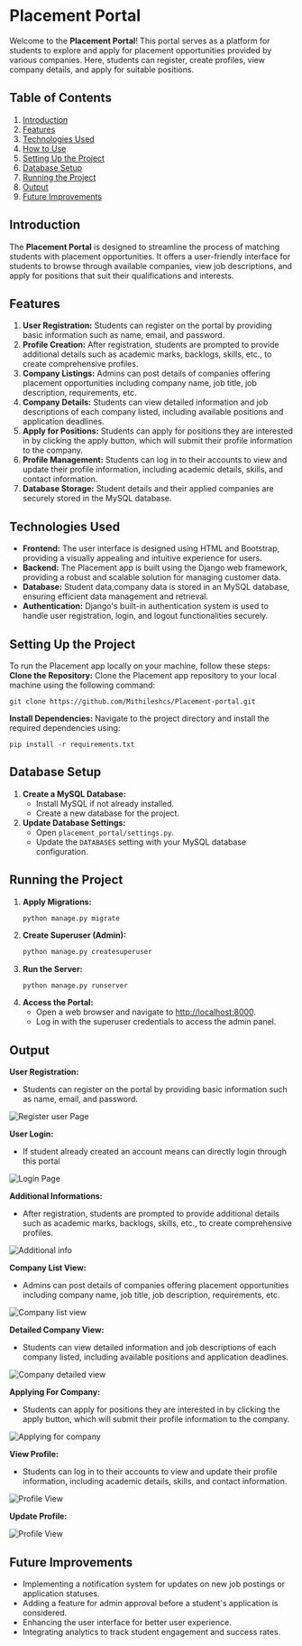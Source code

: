 # Placement Portal
Welcome to the **Placement Portal**! This portal serves as a platform for students to explore and apply for placement opportunities provided by various companies. Here, students can register, create profiles, view company details, and apply for suitable positions.

## Table of Contents
1. [Introduction](#introduction)
2. [Features](#features)
3. [Technologies Used](#technologies-used)
4. [How to Use](#how-to-use)
5. [Setting Up the Project](#setting-up-the-project)
6. [Database Setup](#database-setup)
7. [Running the Project](#running-the-project)
8. [Output](#output)
9. [Future Improvements](#future-improvements)


##  Introduction
The **Placement Portal** is designed to streamline the process of matching students with placement opportunities. It offers a user-friendly interface for students to browse through available companies, view job descriptions, and apply for positions that suit their qualifications and interests.

## Features
1. **User Registration:** Students can register on the portal by providing basic information such as name, email, and password.
2. **Profile Creation:** After registration, students are prompted to provide additional details such as academic marks, backlogs, skills, etc., to create comprehensive profiles.
3. **Company Listings:** Admins can post details of companies offering placement opportunities including company name, job title, job description, requirements, etc.
4. **Company Details:** Students can view detailed information and job descriptions of each company listed, including available positions and application deadlines.
5. **Apply for Positions:** Students can apply for positions they are interested in by clicking the apply button, which will submit their profile information to the company.
6. **Profile Management:** Students can log in to their accounts to view and update their profile information, including academic details, skills, and contact information.
7. **Database Storage:** Student details and their applied companies are securely stored in the MySQL database.

## Technologies Used
- **Frontend:** The user interface is designed using HTML and Bootstrap, providing a visually appealing and intuitive experience for users.
- **Backend:** The Placement app is built using the Django web framework, providing a robust and scalable solution for managing customer data.
- **Database:** Student data,company data is stored in an MySQL database, ensuring efficient data management and retrieval.
- **Authentication:**  Django's built-in authentication system is used to handle user registration, login, and logout functionalities securely.

##  Setting Up the Project

To run the Placement app locally on your machine, follow these steps:
**Clone the Repository:** Clone the Placement app repository to your local machine using the following command:

   ```
   git clone https://github.com/Mithileshcs/Placement-portal.git
   ```
 

**Install Dependencies:** Navigate to the project directory and install the required dependencies using:

   ```
   pip install -r requirements.txt
   ```

## Database Setup
1. **Create a MySQL Database:**
    - Install MySQL if not already installed.
    - Create a new database for the project.
2. **Update Database Settings:**
    - Open `placement_portal/settings.py`.
    - Update the `DATABASES` setting with your MySQL database configuration.

## Running the Project
1. **Apply Migrations:**
    ```
    python manage.py migrate
    ```
2. **Create Superuser (Admin):**
    ```bash
    python manage.py createsuperuser
    ```
3. **Run the Server:**
    ```bash
    python manage.py runserver
    ```
4. **Access the Portal:**
    - Open a web browser and navigate to [http://localhost:8000](http://localhost:8000).
    - Log in with the superuser credentials to access the admin panel.




  ## Output

 **User Registration:**
   - Students can register on the portal by providing basic information such as name, email, and password.

  ![Register user Page](placement_reg.png)


 **User Login:**
   - If student already created an account means can directly login through this portal

  ![Login Page](placement_login.png)


 **Additional Informations:**
   - After registration, students are prompted to provide additional details such as academic marks, backlogs, skills, etc., to create comprehensive profiles.

  ![Additional info](placement_add_profiledetails.png)


 **Company List View:**
   - Admins can post details of companies offering placement opportunities including company name, job title, job description, requirements, etc.

  ![Company list view](placement_view_com.png)
 

 **Detailed Company View:**
   - Students can view detailed information and job descriptions of each company listed, including available positions and application deadlines.

  ![Company detailed view](placement_view_comdetails.png)


 **Applying For Company:**
   - Students can apply for positions they are interested in by clicking the apply button, which will submit their profile information to the company.

  ![Applying for company](placement_apply_company.png)


 **View Profile:**
   - Students can log in to their accounts to view and update their profile information, including academic details, skills, and contact information.

  ![Profile View](placement_view_profile.png)


 **Update Profile:**

  ![Profile View](placement_update_profile.png)




##  Future Improvements
- Implementing a notification system for updates on new job postings or application statuses.
- Adding a feature for admin approval before a student's application is considered.
- Enhancing the user interface for better user experience.
- Integrating analytics to track student engagement and success rates.
